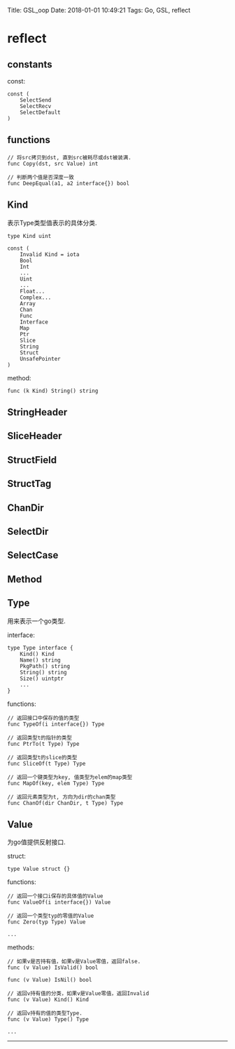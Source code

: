 Title: GSL_oop
Date: 2018-01-01 10:49:21
Tags: Go, GSL, reflect



# reflect

## constants

const:

    const (
        SelectSend
        SelectRecv
        SelectDefault
    )

## functions

    // 将src拷贝到dst, 直到src被耗尽或dst被装满.
    func Copy(dst, src Value) int

    // 判断两个值是否深度一致
    func DeepEqual(a1, a2 interface{}) bool

## Kind

表示Type类型值表示的具体分类.

    type Kind uint

    const (
        Invalid Kind = iota
        Bool
        Int
        ...
        Uint
        ...
        Float...
        Complex...
        Array
        Chan
        Func
        Interface
        Map
        Ptr
        Slice
        String
        Struct
        UnsafePointer
    )

method:

    func (k Kind) String() string

## StringHeader

## SliceHeader

## StructField

## StructTag

## ChanDir

## SelectDir

## SelectCase

## Method

## Type

用来表示一个go类型.

interface:

    type Type interface {
        Kind() Kind
        Name() string
        PkgPath() string
        String() string
        Size() uintptr
        ...
    }

functions:

    // 返回接口中保存的值的类型
    func TypeOf(i interface{}) Type

    // 返回类型t的指针的类型
    func PtrTo(t Type) Type

    // 返回类型t的slice的类型
    func SliceOf(t Type) Type

    // 返回一个键类型为key, 值类型为elem的map类型
    func MapOf(key, elem Type) Type

    // 返回元素类型为t, 方向为dir的chan类型
    func ChanOf(dir ChanDir, t Type) Type

## Value

为go值提供反射接口.

struct:

    type Value struct {}

functions:

    // 返回一个接口i保存的具体值的Value
    func ValueOf(i interface{}) Value

    // 返回一个类型typ的零值的Value
    func Zero(typ Type) Value

    ...

methods:

    // 如果v是否持有值，如果v是Value零值，返回false.
    func (v Value) IsValid() bool

    func (v Value) IsNil() bool

    // 返回v持有值的分类，如果v是Value零值，返回Invalid
    func (v Value) Kind() Kind

    // 返回v持有的值的类型Type.
    func (v Value) Type() Type

    ...

***
